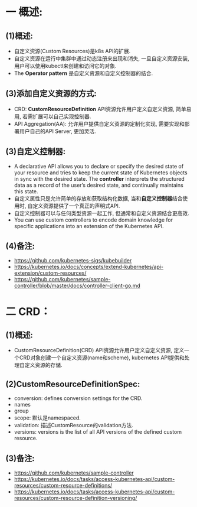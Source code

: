 # 一 概述:
## (1)概述:
- 自定义资源(Custom Resources)是k8s API的扩展.
- 自定义资源在运行中集群中通过动态注册来出现和消失, 一旦自定义资源安装, 用户可以使用kubectl来创建和访问它的对象.
- The **Operator pattern** 是自定义资源和自定义控制器的结合.

## (3)添加自定义资源的方式:
- CRD: **CustomResourceDefinition** API资源允许用户定义自定义资源, 简单易用, 若需扩展可以自己实现控制器.
- API Aggregation(AA): 允许用户提供自定义资源的定制化实现, 需要实现和部署用户自己的API Server, 更加灵活.

## (3)自定义控制器:
- A declarative API allows you to declare or specify the desired state of your resource and tries to keep the current state of Kubernetes objects in sync with the desired state. The **controller** interprets the structured data as a record of the user’s desired state, and continually maintains this state.
- 自定义属性只是允许简单的存放和获取结构化数据, 当和**自定义控制器**结合使用时, 自定义资源提供了一个真正的声明式API.
- 自定义控制器可以与任何类型资源一起工作, 但通常和自定义资源结合更高效.
- You can use custom controllers to encode domain knowledge for specific applications into an extension of the Kubernetes API.

## (4)备注:
- https://github.com/kubernetes-sigs/kubebuilder
- https://kubernetes.io/docs/concepts/extend-kubernetes/api-extension/custom-resources/
- https://github.com/kubernetes/sample-controller/blob/master/docs/controller-client-go.md

# 二 CRD：
## (1)概述:
- CustomResourceDefinition(CRD) API资源允许用户定义自定义资源, 定义一个CRD对象创建一个自定义资源(name和scheme), kubernetes API提供和处理自定义资源的存储.

## (2)CustomResourceDefinitionSpec:
- conversion: defines conversion settings for the CRD.
- names
- group
- scope: 默认是namespaced.
- validation: 描述CustomResource的validation方法.
- versions: versions is the list of all API versions of the defined custom resource.

## (3)备注:
- https://github.com/kubernetes/sample-controller
- https://kubernetes.io/docs/tasks/access-kubernetes-api/custom-resources/custom-resource-definitions/
- https://kubernetes.io/docs/tasks/access-kubernetes-api/custom-resources/custom-resource-definition-versioning/
